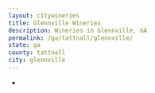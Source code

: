 ```yaml
---
layout: citywineries
title: Glennville Wineries
description: Wineries in Glennville, GA
permalink: /ga/tattnall/glennville/
state: ga
county: tattnall
city: glennville
---
```

-
